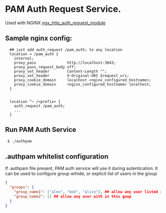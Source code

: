 # PAM Auth Request Service.

Used with NGINX [ngx_http_auth_request_module](http://nginx.org/en/docs/http/ngx_http_auth_request_module.html)

## Sample nginx config:

```
  ## just add auth_request /pam_auth; to any location
  location = /pam_auth {
    internal;
    proxy_pass              http://localhost:3043;
    proxy_pass_request_body off;
    proxy_set_header        Content-Length "";
    proxy_set_header        X-Original-URI $request_uri;
    proxy_cookie_domain     localhost <nginx_configured_hostname>;
    proxy_cookie_domain     <nginx_configured_hostname> localhost;
  }


  location ^~ /<prefix> {
    auth_request /pam_auth;
    ...
  }
```

## Run PAM Auth Service

```bash
 $ ./authpam
```


## .authpam whitelist configuration

If .authpam file present, PAM auth service will use it during autentication.
It can be used to configure group wihide, or explicit list of users in the group
```json
{
  "groups": {
    "group_name1": ["alex", "bob", "alice"], ## allow any user listed in this group
    "group_name2": [] ## allow any user with in this goup
  }
}
```
